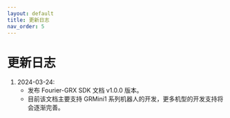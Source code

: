 ```yaml
---
layout: default
title: 更新日志
nav_order: 5
---
```


# 更新日志

1. 2024-03-24: 
    - 发布 Fourier-GRX SDK 文档 v1.0.0 版本。
    - 目前该文档主要支持 GRMini1 系列机器人的开发，更多机型的开发支持将会逐渐完善。
